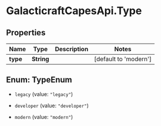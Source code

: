 # GalacticraftCapesApi.Type

## Properties
Name | Type | Description | Notes
------------ | ------------- | ------------- | -------------
**type** | **String** |  | [default to 'modern']


<a name="TypeEnum"></a>
## Enum: TypeEnum


* `legacy` (value: `"legacy"`)

* `developer` (value: `"developer"`)

* `modern` (value: `"modern"`)




